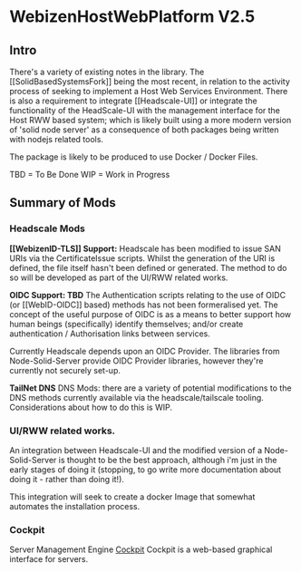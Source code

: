 # WebizenHostWebPlatform V2.5

## Intro

There's a variety of existing notes in the library.  The [[SolidBasedSystemsFork]] being the most recent, in relation to the activity process of seeking to implement a Host Web Services Environment.  There is also a requirement to integrate [[Headscale-UI]] or integrate the functionality of the HeadScale-UI with the management interface for the Host RWW based system; which is likely built using a more modern version of 'solid node server' as a consequence of both packages being written with nodejs related tools.

The package is likely to be produced to use Docker / Docker Files.  

TBD = To Be Done
WIP = Work in Progress

## Summary of Mods

### Headscale Mods

**[[WebizenID-TLS]] Support:**
Headscale has been modified to issue SAN URIs via the CertificateIssue scripts.  Whilst the generation of the URI is defined, the file itself hasn't been defined or generated. The method to do so will be developed as part of the UI/RWW related works.

**OIDC Support: TBD**
The Authentication scripts relating to the use of OIDC (or [[WebID-OIDC]] based) methods has not been formeralised yet.  The concept of the useful purpose of OIDC is as a means to better support how human beings (specifically) identify themselves; and/or create authentication / Authorisation links between services. 

Currently Headscale depends upon an OIDC Provider.  The libraries from Node-Solid-Server provide OIDC Provider libraries, however they're currently not securely set-up. 

**TailNet DNS**
DNS Mods: there are a variety of potential modifications to the DNS methods currently available via the headscale/tailscale tooling. Considerations about how to do this is WIP.

### UI/RWW related works.

An integration between Headscale-UI and the modified version of a Node-Solid-Server is thought to be the best approach, although i'm just in the early stages of doing it (stopping, to go write more documentation about doing it - rather than doing it!). 

This integration will seek to create a docker Image that somewhat automates the installation process.  

### Cockpit
Server Management Engine [Cockpit](https://cockpit-project.org/)
Cockpit is a web-based graphical interface for servers.






